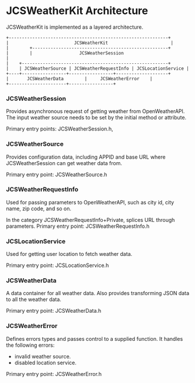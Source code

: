 JCSWeatherKit Architecture
====================

JCSWeatherKit is implemented as a layered architecture.

    +-------------------------------------------------------------+
    |                         JCSWeatherKit                        |
    |        +----------------------------------------------------+
    |        |                  JCSWeatherSession                           |
    |    +--------------------------------------------------------+
    |    | JCSWeatherSource | JCSWeatherRequestInfo | JCSLocationService | 
    +----+-----------------+-----------------+--------------------+
    |       JCSWeatherData        |     JCSWeatherError    |
    +----------------------+-----------------+


### JCSWeatherSession

Provides asynchronous request of getting weather from OpenWeatherAPI. The input weather source needs to be set by the initial method or attribute.

Primary entry points: JCSWeatherSession.h,


### JCSWeatherSource

Provides configuration data, including APPID and base URL where JCSWeatherSession can get weather data from.

Primary entry point: JCSWeatherSource.h


### JCSWeatherRequestInfo

Used for passing parameters to OpenWeatherAPI, such as city id, city name, zip code, and so on.

In the category JCSWeatherRequestInfo+Private, splices URL through parameters.
Primary entry point: JCSWeatherRequestInfo.h


### JCSLocationService

Used for getting user location to fetch weather data.
 
Primary entry point: JCSLocationService.h


### JCSWeatherData

A data container for all weather data. Also provides transforming JSON data to all the weather data.

Primary entry point: JCSWeatherData.h


### JCSWeatherError

Defines errors types and passes control to a supplied function.
It handles the following errors:

* invalid weather source.
* disabled location service.


Primary entry point: JCSWeatherError.h



